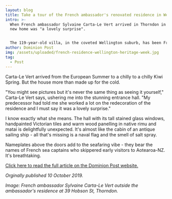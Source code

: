 ```yaml
---
layout: blog
title: Take a tour of the French ambassador's renovated residence in Wellington
intro: >-
  When French ambassador Sylvaine Carta-Le Vert arrived in Thorndon in 2018, her
  new home was "a lovely surprise". 


  The 119-year-old villa, in the coveted Wellington suburb, has been French ambassadors' deuxieme chez-soi, their home from home, since 1999, but it had been just been refurbished by her predecessor in a blend of contemporary French style and vintage colonial detailing. 
author: Dominion Post
img: /assets/uploaded/french-residence-wellington-heritage-week.jpg
tag:
  - Post
---
```

Carta-Le Vert arrived from the European Summer to a chilly to a chilly Kiwi Spring. But the house more than made up for the cold.

"You might see pictures but it's never the same thing as seeing it yourself," Carta-Le Vert says, ushering me into the stunning entrance hall. "My predecessor had told me she worked a lot on the redecoration of the residence and I must say it was a lovely surprise."

I know exactly what she means. The hall with its tall stained glass windows, handpainted Victorian tiles and warm wood panelling in native rimu and matai is delightfully unexpected. It's almost like the cabin of an antique sailing ship - all that's missing is a naval flag and the smell of salt spray. 

Nameplates above the doors add to the seafaring vibe - they bear the names of French sea captains who skippered early visitors to Aotearoa-NZ. It's breathtaking.

[Click here to read the full article on the Dominion Post website.](https://www.stuff.co.nz/life-style/homed/houses/116323919/a-little-france-in-the-capital-tour-the-french-ambassadors-residence)

*Orginally published 10 October 2019.*

*Image: French ambassador Sylvaine Carta-Le Vert outside the ambassador's residence at 39 Hobson St, Thorndon.*